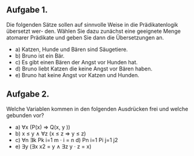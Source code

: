 ## Aufgabe 1. 
Die folgenden Sätze sollen auf sinnvolle Weise in die Prädikatenlogik übersetzt wer-
den. Wählen Sie dazu zunächst eine geeignete Menge atomarer Prädikate und geben Sie dann die
Übersetzungen an.

- a) Katzen, Hunde und Bären sind Säugetiere.
- b) Bruno ist ein Bär.
- c) Es gibt einen Bären der Angst vor Hunden hat.
- d) Bruno liebt Katzen die keine Angst vor Bären haben.
- e) Bruno hat keine Angst vor Katzen und Hunden.
## Aufgabe 2. 
Welche Variablen kommen in den folgenden Ausdrücken frei und welche gebunden vor?

- a) ∀x (P(x) ⇒ Q(x, y ))
- b) x ≤ y ∧ ∀z (x ≤ z ⇒ y ≤ z)
- c) ∀n ∃k Pk
i=1 m · i = n
d) Pn
i=1
Pi
j=1 j2
- e) ∃y (∃x x2 = y ∧ ∃z y · z = x)